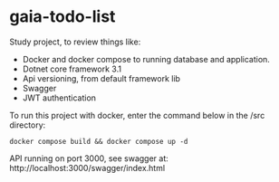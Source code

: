 # gaia-todo-list

Study project, to review things like:   
- Docker and docker compose to running database and application.
- Dotnet core framework 3.1
- Api versioning, from default framework lib
- Swagger
- JWT authentication


To run this project with docker, enter the command below in the /src directory:  
```` 
docker compose build && docker compose up -d
````
API running on port 3000, see swagger at: http://localhost:3000/swagger/index.html